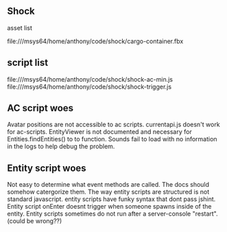 Shock
------------

asset list

file:///msys64/home/anthony/code/shock/cargo-container.fbx

script list
-----------------
file:///msys64/home/anthony/code/shock/shock-ac-min.js
file:///msys64/home/anthony/code/shock/shock-trigger.js

AC script woes
-------------------
Avatar positions are not accessible to ac scripts.
currentapi.js doesn't work for ac-scripts.
EntityViewer is not documented and necessary for Entities.findEntities() to to function.
Sounds fail to load with no information in the logs to help debug the problem.

Entity script woes
---------------------
Not easy to determine what event methods are called.  The docs should somehow catergorize them.
The way entity scripts are structured is not standard javascript.
entity scripts have funky syntax that dont pass jshint.
Entity script onEnter doesnt trigger when someone spawns inside of the entity.
Entity scripts sometimes do not run after a server-console "restart".  (could be wrong??)



